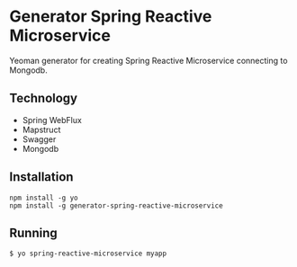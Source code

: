 # Generator Spring Reactive Microservice

Yeoman generator for creating Spring Reactive Microservice connecting to Mongodb.

## Technology

- Spring WebFlux
- Mapstruct
- Swagger
- Mongodb

## Installation
```
npm install -g yo
npm install -g generator-spring-reactive-microservice
```

## Running

```
$ yo spring-reactive-microservice myapp
```